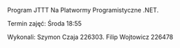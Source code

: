 Program JTTT  Na Platwormy Programistyczne .NET.

Termin zajęć: Środa 18:55

Wykonali: Szymon Czaja 226303. Filip Wojtowicz 226478
